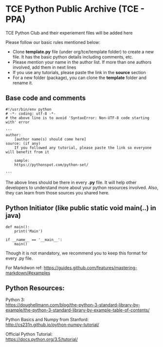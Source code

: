 # TCE Python Public Archive (TCE - PPA)
TCE Python Club and their experiement files will be added here

Please follow our basic rules mentioned below:
* Clone **template.py** file (under org/tce/template folder) to create a new file. It has the basic python details including comments, etc.
* Please mention your name in the author list. If more than one authors involved, add them in next lines
* If you use any tutorials, please paste the link in the **source** section
* For a new folder (package), you can clone the **template** folder and rename it.


## Base code and comments
```
#!/usr/bin/env python
# -*- coding: utf-8 -*-
# the above line is to avoid 'SyntaxError: Non-UTF-8 code starting with' error

'''
author:
    [author name(s) should come here]
source: (if any)
    If you followed any tutorial, please paste the link so everyone will benefit from it
    
    sample:
    https://pythonspot.com/python-set/
    
'''
```

The above lines should be there in every **.py** file. It will help other developers to understand more about your python resources involved. Also, they can learn from those sources you shared here.


## Python Initiator (like public static void main(..) in java)
```
def main():
    print('Main')    

if __name__ == '__main__':
    main()
```

Though it is not mandatory, we recommend you to keep this format for every .py file. 


For Markdwon ref: https://guides.github.com/features/mastering-markdown/#examples

## Python Resources:
Python 3:  
https://doughellmann.com/blog/the-python-3-standard-library-by-example/the-python-3-standard-library-by-example-table-of-contents/

Python Basics and Numpy from Stanford:  
http://cs231n.github.io/python-numpy-tutorial/

Official Python Tutorial:  
https://docs.python.org/3.5/tutorial/




